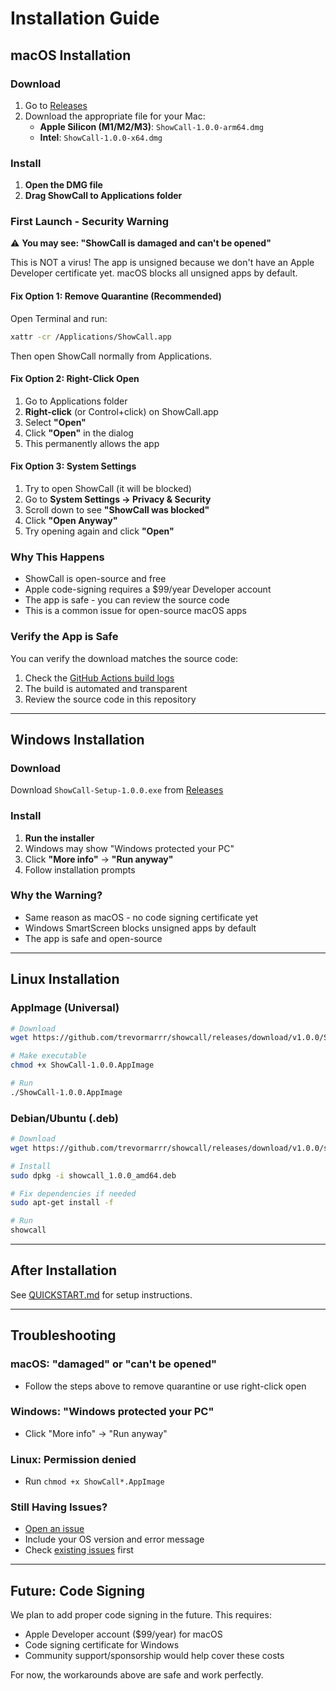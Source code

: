 # Installation Guide

## macOS Installation

### Download
1. Go to [Releases](https://github.com/trevormarrr/showcall/releases)
2. Download the appropriate file for your Mac:
   - **Apple Silicon (M1/M2/M3)**: `ShowCall-1.0.0-arm64.dmg`
   - **Intel**: `ShowCall-1.0.0-x64.dmg`

### Install

1. **Open the DMG file**
2. **Drag ShowCall to Applications folder**

### First Launch - Security Warning

⚠️ **You may see: "ShowCall is damaged and can't be opened"**

This is NOT a virus! The app is unsigned because we don't have an Apple Developer certificate yet. macOS blocks all unsigned apps by default.

#### Fix Option 1: Remove Quarantine (Recommended)
Open Terminal and run:
```bash
xattr -cr /Applications/ShowCall.app
```

Then open ShowCall normally from Applications.

#### Fix Option 2: Right-Click Open
1. Go to Applications folder
2. **Right-click** (or Control+click) on ShowCall.app
3. Select **"Open"**
4. Click **"Open"** in the dialog
5. This permanently allows the app

#### Fix Option 3: System Settings
1. Try to open ShowCall (it will be blocked)
2. Go to **System Settings → Privacy & Security**
3. Scroll down to see **"ShowCall was blocked"**
4. Click **"Open Anyway"**
5. Try opening again and click **"Open"**

### Why This Happens

- ShowCall is open-source and free
- Apple code-signing requires a $99/year Developer account
- The app is safe - you can review the source code
- This is a common issue for open-source macOS apps

### Verify the App is Safe

You can verify the download matches the source code:
1. Check the [GitHub Actions build logs](https://github.com/trevormarrr/showcall/actions)
2. The build is automated and transparent
3. Review the source code in this repository

---

## Windows Installation

### Download
Download `ShowCall-Setup-1.0.0.exe` from [Releases](https://github.com/trevormarrr/showcall/releases)

### Install
1. **Run the installer**
2. Windows may show "Windows protected your PC"
3. Click **"More info"** → **"Run anyway"**
4. Follow installation prompts

### Why the Warning?
- Same reason as macOS - no code signing certificate yet
- Windows SmartScreen blocks unsigned apps by default
- The app is safe and open-source

---

## Linux Installation

### AppImage (Universal)
```bash
# Download
wget https://github.com/trevormarrr/showcall/releases/download/v1.0.0/ShowCall-1.0.0.AppImage

# Make executable
chmod +x ShowCall-1.0.0.AppImage

# Run
./ShowCall-1.0.0.AppImage
```

### Debian/Ubuntu (.deb)
```bash
# Download
wget https://github.com/trevormarrr/showcall/releases/download/v1.0.0/showcall_1.0.0_amd64.deb

# Install
sudo dpkg -i showcall_1.0.0_amd64.deb

# Fix dependencies if needed
sudo apt-get install -f

# Run
showcall
```

---

## After Installation

See [QUICKSTART.md](QUICKSTART.md) for setup instructions.

---

## Troubleshooting

### macOS: "damaged" or "can't be opened"
- Follow the steps above to remove quarantine or use right-click open

### Windows: "Windows protected your PC"
- Click "More info" → "Run anyway"

### Linux: Permission denied
- Run `chmod +x ShowCall*.AppImage`

### Still Having Issues?
- [Open an issue](https://github.com/trevormarrr/showcall/issues)
- Include your OS version and error message
- Check [existing issues](https://github.com/trevormarrr/showcall/issues) first

---

## Future: Code Signing

We plan to add proper code signing in the future. This requires:
- Apple Developer account ($99/year) for macOS
- Code signing certificate for Windows
- Community support/sponsorship would help cover these costs

For now, the workarounds above are safe and work perfectly.

